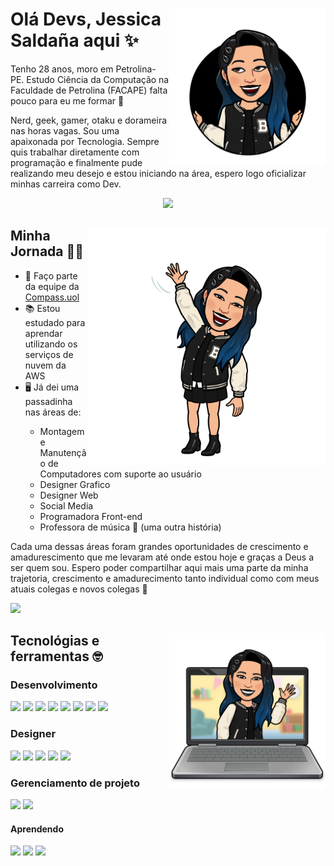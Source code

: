 <link rel="stylesheet" href="https://cdn.jsdelivr.net/gh/devicons/devicon@v2.15.1/devicon.min.css">

<div dsplay="inline-block">
	<img align="right" width="250px" src="meu-bitmoji/circulo-sorrindo-01.png">
	<h1 align="left">Olá Devs, Jessica Saldaña aqui ✨</h1>
	<p>Tenho 28 anos, moro em Petrolina-PE. Estudo Ciência da Computação na Faculdade de Petrolina (FACAPE) falta pouco para eu me formar 🎉</p>
	<p>Nerd, geek, gamer, otaku e dorameira nas horas vagas. Sou uma apaixonada por Tecnologia. Sempre quis trabalhar diretamente com programação e finalmente pude realizando meu desejo e estou iniciando na área, espero logo oficializar minhas carreira como Dev.</p>
<p align="center">
	<img src="https://tenor.com/pt-BR/view/persona-futaba-sakura-gif-18286525.gif" width="350">
</p>
</div>
<div dsplay="inline-block">
	<img align="right" width="380px" src="meu-bitmoji/em-pe-acenando-02.png">
	<h2>Minha Jornada 🏃‍♀️</h2>
	<ul>
		<li>🧭 Faço parte da equipe da <a href="https://compass.uol/pt/home/">Compass.uol</a></li>
		<li>📚 Estou estudado para aprendar utilizando os serviços de nuvem da AWS</li>
		<li>🖥️ Já dei uma passadinha nas áreas de:</li>
		<ul>
			<li>Montagem e Manutenção de Computadores com suporte ao usuário</li>
			<li>Designer Grafico</li>
			<li>Designer Web</li>
			<li>Social Media</li>
			<li>Programadora Front-end</li>
			<li>Professora de música 🤭 (uma outra história)</li>
		</ul>
    </ul>
	<p>Cada uma dessas áreas foram grandes oportunidades de crescimento e amadurescimento que me levaram até onde estou hoje e graças a Deus a ser quem sou. Espero poder compartilhar aqui mais uma parte da minha trajetoria, crescimento e amadurecimento tanto individual como com meus atuais colegas e novos colegas 💖</p>
<p align="left">
	<img src="https://media.giphy.com/media/4bAEIAB84zPwc/giphy.gif" width="350">
</p>
</div>

<div dsplay="inline-block">
	<img align="right" width="250px" src="meu-bitmoji/laptop-wave.png">
	<h2>Tecnológias e ferramentas 🤓</h2>
	<h3>Desenvolvimento</h3>
	<img src="https://cdn.jsdelivr.net/gh/devicons/devicon/icons/html5/html5-plain.svg" width="8%">
	<img src="https://cdn.jsdelivr.net/gh/devicons/devicon/icons/css3/css3-plain.svg" width="8%">
	<img src="https://cdn.jsdelivr.net/gh/devicons/devicon/icons/c/c-plain.svg" width="8%">
	<img src="https://cdn.jsdelivr.net/gh/devicons/devicon/icons/cplusplus/cplusplus-plain.svg" width="8%">
	<img src="https://cdn.jsdelivr.net/gh/devicons/devicon/icons/java/java-original.svg" width="8%">
	<img src="https://cdn.jsdelivr.net/gh/devicons/devicon/icons/mysql/mysql-original.svg" width="8%">
	<img src="https://cdn.jsdelivr.net/gh/devicons/devicon/icons/git/git-original.svg" width="8%">
	<img src="https://cdn.jsdelivr.net/gh/devicons/devicon/icons/github/github-original.svg" width="8%">
	<h3>Designer</h3>
	<img src="https://cdn.jsdelivr.net/gh/devicons/devicon/icons/figma/figma-original.svg" width="8%">
	<img src="https://cdn.jsdelivr.net/gh/devicons/devicon/icons/inkscape/inkscape-plain.svg" width="8%">
	<img src="https://cdn.jsdelivr.net/gh/devicons/devicon/icons/photoshop/photoshop-plain.svg" width="8%">
	<img src="https://www.coreldraw.com/static/cdgs/product_content/cdgs/2022/icon-coreldraw.png" width="8%">
	<img src="https://cdn.jsdelivr.net/gh/devicons/devicon/icons/canva/canva-original.svg" width="8%">
	<h3>Gerenciamento de projeto</h3>
	<img src="https://cdn.jsdelivr.net/gh/devicons/devicon/icons/trello/trello-plain.svg" width="8%">
	<img src="https://cdn.jsdelivr.net/gh/devicons/devicon/icons/markdown/markdown-original.svg" width="8%">
	<h4>Aprendendo</h4>
	<img src="https://cdn.jsdelivr.net/gh/devicons/devicon/icons/python/python-original.svg" width="8%">
	<img src="https://cdn.jsdelivr.net/gh/devicons/devicon/icons/docker/docker-original.svg" width="8%">
	<img src="https://cdn.jsdelivr.net/gh/devicons/devicon/icons/linux/linux-original.svg" width="8%">
</div>

<!--<div>
	<a href="https://github.com/jessicasaldana">
		<img height="180em" src="https://github-readme-stats.vercel.app/api?username=jessicasaldana&show_icons=true&theme=transparent&include_all_commits=true&count_private=true"/>
		<img height="180em" src="https://github-readme-stats.vercel.app/api/top-langs/?username=jessicasaldana&layout=compact&langs_count=7&theme=transparent"/>
	</a>
</div>-->
